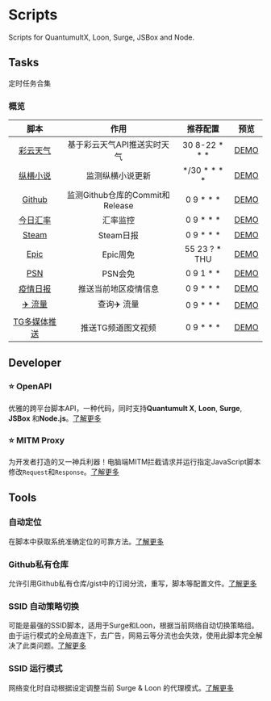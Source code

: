 # Scripts
Scripts for QuantumultX, Loon, Surge, JSBox and Node.
## Tasks
定时任务合集

### 概览

|                             脚本                             |              作用               |   推荐配置   | 预览 |
| :----------------------------------------------------------: | :-----------------------------: | :----------: | ------------------------------------------------------------ |
| [彩云天气](https://raw.githubusercontent.com/Peng-YM/QuanX/master/Tasks/caiyun.js) | 基于彩云天气API推送实时天气 | 30 8-22 * * * | [DEMO](https://raw.githubusercontent.com/Peng-YM/QuanX/master/demos/caiyun.JPG) |
| [纵横小说](https://raw.githubusercontent.com/Peng-YM/QuanX/master/Tasks/zongheng.js) |        监测纵横小说更新         | */30 * * * * | [DEMO](https://raw.githubusercontent.com/Peng-YM/QuanX/master/demos/zongheng.JPG) |
| [Github](https://raw.githubusercontent.com/Peng-YM/QuanX/master/Tasks/github.js) | 监测Github仓库的Commit和Release |  0 9 * * *   | [DEMO](https://raw.githubusercontent.com/Peng-YM/QuanX/master/demos/github.JPG) |
| [今日汇率](https://raw.githubusercontent.com/Peng-YM/QuanX/master/Tasks/exchange.js) | 汇率监控 |  0 9 * * *   | [DEMO](https://raw.githubusercontent.com/Peng-YM/QuanX/master/demos/exchange.JPG) |
| [Steam](https://raw.githubusercontent.com/Peng-YM/QuanX/master/Tasks/steam.js) | Steam日报 | 0 9 * * * | [DEMO](https://raw.githubusercontent.com/Peng-YM/QuanX/master/demos/steam.JPG) |
| [Epic](https://raw.githubusercontent.com/Peng-YM/QuanX/master/Tasks/epic.js) | Epic周免 | 55 23 ? * THU | [DEMO](https://raw.githubusercontent.com/Peng-YM/QuanX/master/demos/epic.JPG) |
| [PSN](https://raw.githubusercontent.com/Peng-YM/QuanX/master/Tasks/psn.js) | PSN会免 | 0 9 1 * * | [DEMO](https://raw.githubusercontent.com/Peng-YM/QuanX/master/demos/psn.JPG) |
| [疫情日报](https://raw.githubusercontent.com/Peng-YM/QuanX/master/Tasks/nCov.js) | 推送当前地区疫情信息 | 0 9 * * * | [DEMO](https://raw.githubusercontent.com/Peng-YM/QuanX/master/demos/nCov.JPG) |
| [✈️ 流量](https://raw.githubusercontent.com/Peng-YM/QuanX/master/Tasks/flow.js) | 查询✈️ 流量 | 0 9 * * * | [DEMO](https://raw.githubusercontent.com/Peng-YM/QuanX/master/demos/flow.JPG) |
| [TG多媒体推送](https://raw.githubusercontent.com/Peng-YM/QuanX/master/Tasks/telegram.js) | 推送TG频道图文视频 | 0 9 * * * | [DEMO]() |

## Developer

### ⭐️ OpenAPI

优雅的跨平台脚本API，一种代码，同时支持**Quantumult X**, **Loon**, **Surge**, **JSBox** 和**Node.js**。[了解更多](https://github.com/Peng-YM/QuanX/tree/master/Tools/OpenAPI)

### ⭐️ MITM Proxy

为开发者打造的又一神兵利器！电脑端MITM拦截请求并运行指定JavaScript脚本修改`Request`和`Response`。[了解更多](https://github.com/Peng-YM/QuanX/tree/master/Tools/MITM)

## Tools

### 自动定位

在脚本中获取系统准确定位的可靠方法。[了解更多](https://raw.githubusercontent.com/Peng-YM/QuanX/master/Tools/Location/locate.js)

### Github私有仓库
允许引用Github私有仓库/gist中的订阅分流，重写，脚本等配置文件。[了解更多](https://raw.githubusercontent.com/Peng-YM/QuanX/master/Rewrites/GithubPrivate/github-private-repo.js)

### SSID 自动策略切换
可能是最强的SSID脚本，适用于Surge和Loon，根据当前网络自动切换策略组。由于运行模式的全局直连下，去广告，网易云等分流也会失效，使用此脚本完全解决了此类问题。[了解更多](https://raw.githubusercontent.com/Peng-YM/QuanX/master/Tools/AutoPolicy/auto-policy.js)

### SSID 运行模式

网络变化时自动根据设定调整当前 Surge & Loon 的代理模式。[了解更多](https://raw.githubusercontent.com/Peng-YM/QuanX/master/Tools/RunningMode/running-mode.js)


